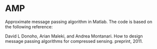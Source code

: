 # AMP
Approximate message passing algorithm in Matlab.
The code is based on the following reference:

David L Donoho, Arian Maleki, and Andrea Montanari. How to design message passing algorithms for compressed sensing. preprint, 2011.
